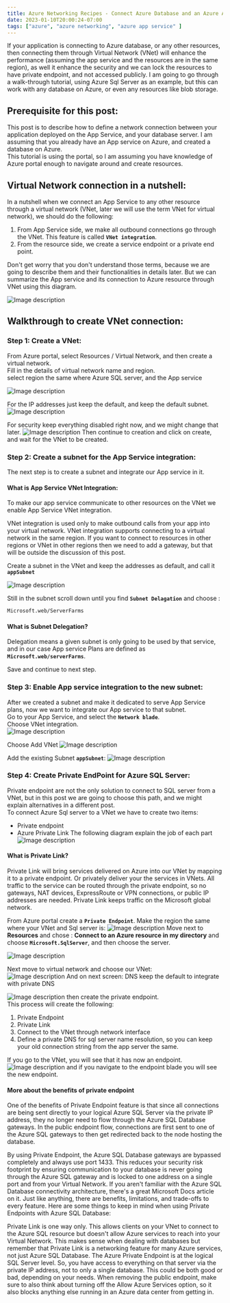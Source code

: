```yaml
---
title: Azure Networking Recipes - Connect Azure Database and an Azure App Service using Virtual Network.
date: 2023-01-10T20:00:24-07:00
tags: ["azure", "azure networking", "azure app service" ]
---
```


If your application is connecting to Azure database, or any other resources, then connecting them through Virtual Network (VNet) will enhance the performance (assuming the app service and the resources are in the same region), as well it enhance the security and we can lock the resources to have private endpoint, and not accessed publicly. 
I am going to go through a walk-through tutorial, using Azure Sql Server as an example, but this can work with any database on Azure, or even any resources like blob storage.  

## Prerequisite for this post:
This post is to describe how to define a network connection between your application deployed on the App Service, and your database server. I am assuming that you already have an App service on Azure, and created a database on Azure.  
This tutorial is using the portal, so I am assuming you have knowledge of Azure portal enough to navigate around and create resources.  

## Virtual Network connection in a nutshell:
In a nutshell when we connect an App Service to any other resource through a virtual network (VNet, later we will use the term VNet for virtual network), we should do the following:  
1. From App Service side, we make all outbound connections go through the VNet. This feature is called **`VNet integration`**.
2. From the resource side, we create a service endpoint or a private end point.  

Don't get worry that you don't understand those terms, because we are going to describe them and their functionalities in details later. But we can summarize the App service and its connection to Azure resource through VNet using this diagram.

![Image description](https://dev-to-uploads.s3.amazonaws.com/uploads/articles/6rvesohir95ocanl46tf.png)

## Walkthrough to create VNet connection:  
  

### Step 1: Create a VNet:
From Azure portal, select Resources / Virtual Network, and then create a virtual network.  
Fill in the details of virtual network name and region.  
select region the same where Azure SQL server, and the App service

![Image description](https://dev-to-uploads.s3.amazonaws.com/uploads/articles/svfyj3y357m16hvyorp7.png)

For the IP addresses just keep the default, and keep the default subnet.
![Image description](https://dev-to-uploads.s3.amazonaws.com/uploads/articles/og2a869v7v9omte62icj.png)

For security keep everything disabled right now, and we might change that later.
![Image description](https://dev-to-uploads.s3.amazonaws.com/uploads/articles/p429inzy1y92mxpu3y47.png)
Then continue to creation and click on create, and wait for the VNet to be created.  
  

### Step 2: Create a subnet for the App Service integration:

The next step is to create a subnet and integrate our App service in it.  


#### What is App Service VNet Integration:

To make our app service communicate to other resources on the VNet we enable App Service VNet integration.  

VNet integration is used only to make outbound calls from your app into your virtual network.
VNet integration supports connecting to a virtual network in the same region. If you want to connect to resources in other regions or VNet in other regions then we need to add a gateway, but that will be outside the discussion of this post.     

Create a subnet in the VNet and keep the addresses as default, and call it **`appSubnet`**

![Image description](https://dev-to-uploads.s3.amazonaws.com/uploads/articles/1ggf0zozol3e3hl2ayii.png)

Still in the subnet scroll down until you find **`Subnet Delagation`** and choose : 
```sh
Microsoft.web/ServerFarms
```

#### What is Subnet Delegation?
Delegation means a given subnet is only going to be used by that service, and in our case App service Plans are defined as **`Microsoft.web/serverFarms`**.  

Save and continue to next step.  

### Step 3: Enable App service integration to the new subnet:
After we created a subnet and make it dedicated to serve App Service plans, now we want to integrate our App service to that subnet.  
Go to your App Service, and select the **`Network blade`**.  
Choose VNet integration.  
![Image description](https://dev-to-uploads.s3.amazonaws.com/uploads/articles/dmpy6z8nusglo4tmbdwa.png)

Choose Add VNet
![Image description](https://dev-to-uploads.s3.amazonaws.com/uploads/articles/uurt7hsqcjdl943n5zpb.png)

Add the existing Subnet **`appSubnet`**:
![Image description](https://dev-to-uploads.s3.amazonaws.com/uploads/articles/91ih2k99ut34eewsi7if.png)

### Step 4: Create Private EndPoint for Azure SQL Server:

Private endpoint are not the only solution to connect to SQL server from a VNet, but in this post we are going to choose this path, and we might explain alternatives in a different post.  
To connect Azure Sql server to a VNet we have to create two items:
* Private endpoint
* Azure Private Link
The following diagram explain the job of each part
![Image description](https://dev-to-uploads.s3.amazonaws.com/uploads/articles/3xxyxykzfiqid356l509.png)

#### What is Private Link?

Private Link will bring services delivered on Azure into our VNet by mapping it to a private endpoint. Or privately deliver your the services in VNets. All traffic to the service can be routed through the private endpoint, so no gateways, NAT devices, ExpressRoute or VPN connections, or public IP addresses are needed. Private Link keeps traffic on the Microsoft global network.

From Azure portal create a **`Private Endpoint`**. Make the region the same where your VNet and Sql server is:
![Image description](https://dev-to-uploads.s3.amazonaws.com/uploads/articles/ey8gypz8pq66aypyhqa4.png)
Move next to **Resources** and chose : **Connect to an Azure resource in my directory** and choose **`Microsoft.SqlServer`**, and then choose the server.  

![Image description](https://dev-to-uploads.s3.amazonaws.com/uploads/articles/cgva4xcfv96l1ueb0hgd.png)

Next move to virtual network and choose our VNet:  
![Image description](https://dev-to-uploads.s3.amazonaws.com/uploads/articles/5hmc70n9s0pumqsz7n0a.png)
And on next screen: DNS keep the default to integrate with private DNS

![Image description](https://dev-to-uploads.s3.amazonaws.com/uploads/articles/t8ezx2p6f6sc6p4gqwnk.png)
then create the private endpoint.  
This process will create the following:  
1. Private Endpoint
2. Private Link
3. Connect to the VNet through network interface
4. Define a private DNS for sql server name resolution, so you can keep your old connection string from the app server the same.

If you go to the VNet, you will see that it has now an endpoint.
![Image description](https://dev-to-uploads.s3.amazonaws.com/uploads/articles/i7cwa9kci6ltrpduun50.png)
and if you navigate to the endpoint blade you will see the new endpoint.  

#### More about the benefits of private endpoint
One of the benefits of Private Endpoint feature is that since all connections are being sent directly to your logical Azure SQL Server via the private IP address, they no longer need to flow through the Azure SQL Database gateways. In the public endpoint flow, connections are first sent to one of the Azure SQL gateways to then get redirected back to the node hosting the database.

By using Private Endpoint, the Azure SQL Database gateways are bypassed completely and always use port 1433. This reduces your security risk footprint by ensuring communication to your database is never going through the Azure SQL gateway and is locked to one address on a single port and from your Virtual Network. If you aren't familiar with the Azure SQL Database connectivity architecture, there's a great Microsoft Docs article on it.
Just like anything, there are benefits, limitations, and trade-offs to every feature. Here are some things to keep in mind when using Private Endpoints with Azure SQL Database:

Private Link is one way only. This allows clients on your VNet to connect to the Azure SQL resource but doesn't allow Azure services to reach into your Virtual Network. This makes sense when dealing with databases but remember that Private Link is a networking feature for many Azure services, not just Azure SQL Database. 
The Azure Private Endpoint is at the logical SQL Server level. So, you have access to everything on that server via the private IP address, not to only a single database. This could be both good or bad, depending on your needs. 
When removing the public endpoint, make sure to also think about turning off the Allow Azure Services option, so it also blocks anything else running in an Azure data center from getting in.


